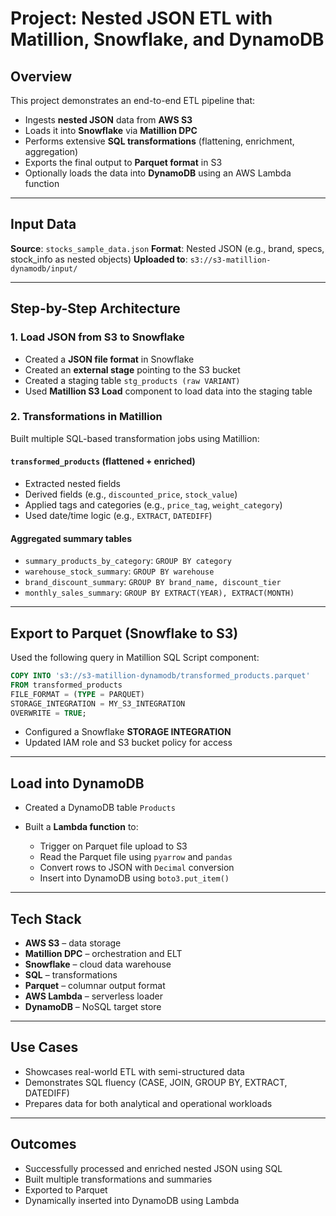 # Project: Nested JSON ETL with Matillion, Snowflake, and DynamoDB

## Overview

This project demonstrates an end-to-end ETL pipeline that:

* Ingests **nested JSON** data from **AWS S3**
* Loads it into **Snowflake** via **Matillion DPC**
* Performs extensive **SQL transformations** (flattening, enrichment, aggregation)
* Exports the final output to **Parquet format** in S3
* Optionally loads the data into **DynamoDB** using an AWS Lambda function

---

## Input Data

**Source**: `stocks_sample_data.json`
**Format**: Nested JSON (e.g., brand, specs, stock\_info as nested objects)
**Uploaded to**: `s3://s3-matillion-dynamodb/input/`

---

## Step-by-Step Architecture

### 1. Load JSON from S3 to Snowflake

* Created a **JSON file format** in Snowflake
* Created an **external stage** pointing to the S3 bucket
* Created a staging table `stg_products (raw VARIANT)`
* Used **Matillion S3 Load** component to load data into the staging table

### 2. Transformations in Matillion

Built multiple SQL-based transformation jobs using Matillion:

#### `transformed_products` (flattened + enriched)

* Extracted nested fields
* Derived fields (e.g., `discounted_price`, `stock_value`)
* Applied tags and categories (e.g., `price_tag`, `weight_category`)
* Used date/time logic (e.g., `EXTRACT`, `DATEDIFF`)

#### Aggregated summary tables

* `summary_products_by_category`: `GROUP BY category`
* `warehouse_stock_summary`: `GROUP BY warehouse`
* `brand_discount_summary`: `GROUP BY brand_name, discount_tier`
* `monthly_sales_summary`: `GROUP BY EXTRACT(YEAR), EXTRACT(MONTH)`

---

## Export to Parquet (Snowflake to S3)

Used the following query in Matillion SQL Script component:

```sql
COPY INTO 's3://s3-matillion-dynamodb/transformed_products.parquet'
FROM transformed_products
FILE_FORMAT = (TYPE = PARQUET)
STORAGE_INTEGRATION = MY_S3_INTEGRATION
OVERWRITE = TRUE;
```

* Configured a Snowflake **STORAGE INTEGRATION**
* Updated IAM role and S3 bucket policy for access

---

## Load into DynamoDB

* Created a DynamoDB table `Products`
* Built a **Lambda function** to:

  * Trigger on Parquet file upload to S3
  * Read the Parquet file using `pyarrow` and `pandas`
  * Convert rows to JSON with `Decimal` conversion
  * Insert into DynamoDB using `boto3.put_item()`

---

## Tech Stack

* **AWS S3** – data storage
* **Matillion DPC** – orchestration and ELT
* **Snowflake** – cloud data warehouse
* **SQL** – transformations
* **Parquet** – columnar output format
* **AWS Lambda** – serverless loader
* **DynamoDB** – NoSQL target store

---

## Use Cases

* Showcases real-world ETL with semi-structured data
* Demonstrates SQL fluency (CASE, JOIN, GROUP BY, EXTRACT, DATEDIFF)
* Prepares data for both analytical and operational workloads

---

## Outcomes

* Successfully processed and enriched nested JSON using SQL
* Built multiple transformations and summaries
* Exported to Parquet
* Dynamically inserted into DynamoDB using Lambda

